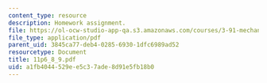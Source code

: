 ```yaml
---
content_type: resource
description: Homework assignment.
file: https://ol-ocw-studio-app-qa.s3.amazonaws.com/courses/3-91-mechanical-behavior-of-plastics-spring-2007/a1fb4044529ee5c37ade8d91e5fb18b0_11p6_8_9.pdf
file_type: application/pdf
parent_uid: 3845ca77-deb4-0285-6930-1dfc6989ad52
resourcetype: Document
title: 11p6_8_9.pdf
uid: a1fb4044-529e-e5c3-7ade-8d91e5fb18b0
---
```

